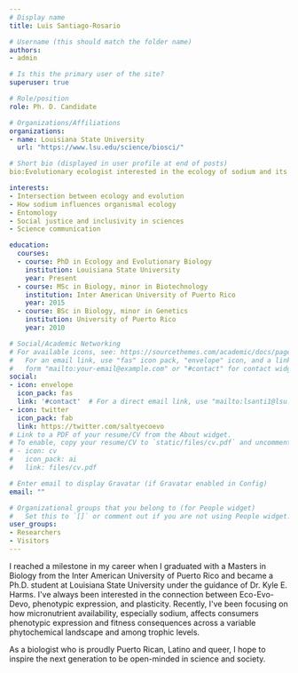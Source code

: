 ```yaml
---
# Display name
title: Luis Santiago-Rosario

# Username (this should match the folder name)
authors:
- admin

# Is this the primary user of the site?
superuser: true

# Role/position
role: Ph. D. Candidate

# Organizations/Affiliations
organizations:
- name: Louisiana State University
  url: "https://www.lsu.edu/science/biosci/"

# Short bio (displayed in user profile at end of posts)
bio:Evolutionary ecologist interested in the ecology of sodium and its effect on consumer's performance.

interests:
- Intersection between ecology and evolution
- How sodium influences organismal ecology
- Entomology
- Social justice and inclusivity in sciences
- Science communication

education:
  courses:
  - course: PhD in Ecology and Evolutionary Biology
    institution: Louisiana State University
    year: Present
  - course: MSc in Biology, minor in Biotechnology
    institution: Inter American University of Puerto Rico
    year: 2015
  - course: BSc in Biology, minor in Genetics
    institution: University of Puerto Rico
    year: 2010

# Social/Academic Networking
# For available icons, see: https://sourcethemes.com/academic/docs/page-builder/#icons
#   For an email link, use "fas" icon pack, "envelope" icon, and a link in the
#   form "mailto:your-email@example.com" or "#contact" for contact widget.
social:
- icon: envelope
  icon_pack: fas
  link: '#contact'  # For a direct email link, use "mailto:lsanti1@lsu.edu".
- icon: twitter
  icon_pack: fab
  link: https://twitter.com/saltyecoevo
# Link to a PDF of your resume/CV from the About widget.
# To enable, copy your resume/CV to `static/files/cv.pdf` and uncomment the lines below.
# - icon: cv
#   icon_pack: ai
#   link: files/cv.pdf

# Enter email to display Gravatar (if Gravatar enabled in Config)
email: ""

# Organizational groups that you belong to (for People widget)
#   Set this to `[]` or comment out if you are not using People widget.
user_groups:
- Researchers
- Visitors
---
```


I reached a milestone in my career when I graduated with a Masters in Biology from the Inter American University of Puerto Rico and became a Ph.D. student at Louisiana State University under the guidance of Dr. Kyle E. Harms. I've always been interested in the connection between Eco-Evo-Devo,  phenotypic expression, and plasticity. Recently, I've been focusing on how micronutrient availability, especially sodium, affects consumers phenotypic expression and fitness consequences across a variable phytochemical landscape and among trophic levels.

As a biologist who is proudly Puerto Rican, Latino and queer, I hope to inspire the next generation to be open-minded in science and society.  
